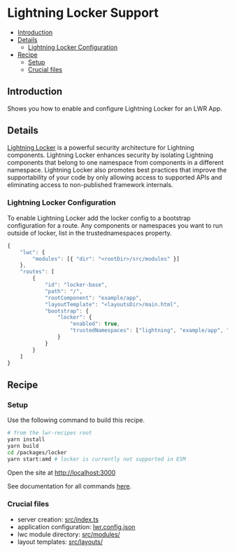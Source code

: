# Lightning Locker Support

-   [Introduction](#introduction)
-   [Details](#details)
    -   [Lightning Locker Configuration](#lightning-locker-configuration)
-   [Recipe](#Recipe)
    -   [Setup](#setup)
    -   [Crucial files](#crucial-files)

## Introduction

Shows you how to enable and configure Lightning Locker for an LWR App.

## Details

[Lightning Locker](https://developer.salesforce.com/docs/atlas.en-us.lightning.meta/lightning/security_code.htm) is a powerful security architecture for Lightning components. Lightning Locker enhances security by isolating Lightning components that belong to one namespace from components in a different namespace. Lightning Locker also promotes best practices that improve the supportability of your code by only allowing access to supported APIs and eliminating access to non-published framework internals.

### Lightning Locker Configuration

To enable Lightning Locker add the locker config to a bootstrap configuration for a route.  Any components or namespaces you want to run outside of locker, list in the trustednamespaces property.

```ts
{
    "lwc": {
        "modules": [{ "dir": "<rootDir>/src/modules" }]
    },
    "routes": [
        {
            "id": "locker-base",
            "path": "/",
            "rootComponent": "example/app",
            "layoutTemplate": "<layoutsDir>/main.html",
            "bootstrap": {
                "locker": {
                    "enabled": true,
                    "trustedNamespaces": ["lightning", "example/app", "example/trustedCmp"]
                }
            }
        }
    ]
}
```

## Recipe

### Setup

Use the following command to build this recipe.

```bash
# from the lwr-recipes root
yarn install
yarn build
cd /packages/locker
yarn start:amd # locker is currently not supported in ESM
```

Open the site at [http://localhost:3000](http://localhost:3000)

See documentation for all commands [here](https://github.com/salesforce/lwr-recipes/blob/master/doc/CONTRIBUTING.md#startup).

### Crucial files

-   server creation: [src/index.ts](./src/index.ts)
-   application configuration: [lwr.config.json](./lwr.config.json)
-   lwc module directory: [src/modules/](./src/modules)
-   layout templates: [src/layouts/](./src/layouts)

